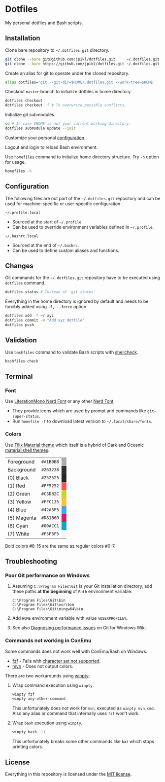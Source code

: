 # Dotfiles

My personal dotfiles and Bash scripts.

## Installation

Clone bare repository to `~/.dotfiles.git` directory.

```bash
git clone --bare git@github.com:jpikl/dotfiles.git     ~/.dotfiles.git # SSH
git clone --bare https://github.com/jpikl/dotfiles.git ~/.dotfiles.git # HTTPS
```

Create an alias for git to operate under the cloned repository.

```bash
alias dotfiles='git --git-dir=$HOME/.dotfiles.git --work-tree=$HOME'
```

Checkout `master` branch to initialize dotfiles in home directory.

```bash
dotfiles checkout
dotfiles checkout -f # To overwrite possible conflicts.
```

Initialize git submodules.

```bash
cd # In case $HOME is not your current working directory.
dotfiles submodule update --init
```

Customize your personal [configuration](#configuration).

Logout and login to reload Bash environment.

Use `homefiles` command to initialize home directory structure.
Try `-h` option for usage.

```bash
homefiles -h
```

## Configuration

The following files are not part of the `~/.dotfiles.git` repository and
can be used for machine-specific or user-specific configuration.

`~/.profile.local`

- Sourced at the start of `~/.profile`.
- Can be used to override environment variables defined in `~/.profile`.

`~/.bashrc.local`

- Sourced at the end of `~/.bashrc`.
- Can be used to define custom aliases and functions.

## Changes

Git commands for the `~/.dotfiles.git` repository have to be executed
using `dotfiles` command.

```bash
dotfiles status # Instead of 'git status'
```

Everything in the home directory is ignored by default and
needs to be  forcibly added using `-f, --force` option.

```bash
dotfiles add -f ~/.xyz
dotfiles commit -m "Add xyz dotfile"
dotfiles push
```

## Validation

Use `bashfiles` command to validate Bash scripts with [shellcheck](https://shellcheck.net).

```bash
bashfiles check
```

## Terminal

### Font

Use [LiterationMono Nerd Font](https://github.com/ryanoasis/nerd-fonts/tree/master/patched-fonts/LiberationMono)
or any other [Nerd Font](https://www.nerdfonts.com).

- They provide icons which are used by prompt and commands like `git-super-status`.
- Run `homefile -f` to download latest version to `~/.local/share/fonts`.

### Colors

Use [Tilix Material theme](https://github.com/gnunn1/tilix/blob/master/data/schemes/material.json)
which itself is a hybrid of Dark and Oceanic [materiallshell themes](https://materialshell.carloscuesta.me).

<table>
  <tr><td>Foreground </td><td><code>#A1B0B8</code></td><td style="background: #A1B0B8"></td></tr>
  <tr><td>Background </td><td><code>#263238</code></td><td style="background: #263238"></td></tr>
  <tr><td>(0) Black  </td><td><code>#252525</code></td><td style="background: #252525"></td></tr>
  <tr><td>(1) Red    </td><td><code>#FF5252</code></td><td style="background: #FF5252"></td></tr>
  <tr><td>(2) Green  </td><td><code>#C3D82C</code></td><td style="background: #C3D82C"></td></tr>
  <tr><td>(3) Yellow </td><td><code>#FFC135</code></td><td style="background: #FFC135"></td></tr>
  <tr><td>(4) Blue   </td><td><code>#42A5F5</code></td><td style="background: #42A5F5"></td></tr>
  <tr><td>(5) Magenta</td><td><code>#D81B60</code></td><td style="background: #D81B60"></td></tr>
  <tr><td>(6) Cyan   </td><td><code>#00ACC1</code></td><td style="background: #00ACC1"></td></tr>
  <tr><td>(7) White  </td><td><code>#F5F5F5</code></td><td style="background: #F5F5F5"></td></tr>
</table>

Bold colors #8-15 are the same as regular colors #0-7.

## Troubleshooting

### Poor Git performance on Windows

1. Assuming `C:\Program Files\Git` is your Git installation directory,
   add these paths **at the beginning** of `Path` environment variable:

   ```text
   C:\Program Files\Git\bin
   C:\Program Files\Git\usr\bin
   C:\Program Files\Git\mingw64\bin
   ```

2. Add `HOME` environment variable with value `%USERPROFILE%`.
3. See also [Diagnosing performance issues](https://github.com/git-for-windows/git/wiki/Diagnosing-performance-issues) on Git for Windows Wiki.

### Commands not working in ConEmu

Some commands does not work well with ConEmu/Bash on Windows.

- [fzf](https://github.com/junegunn/fzf) - Fails with [character set not supported](https://github.com/junegunn/fzf/issues/963).
- [mvn](https://maven.apache.org) - Does not output colors.

There are two workarounds using [winpty](https://github.com/rprichard/winpty):

1. Wrap command execution using `winpty`.

   ```bash
   winpty fzf
   winpty any-other-command
   ```

   This unfortunately does not work for `mvn`, executed as `winpty mvn.cmd`.
   Also any alias or command that internally uses `fzf` won't work.

2. Wrap `bash` execution using `winpty`.

    ```bash
   winpty bash -li
   ```

   This unfortunately breaks some other commands like `bat` which
   stops printing colors.

## License

Everything in this repository is licensed under the [MIT license](LICENSE.md).
